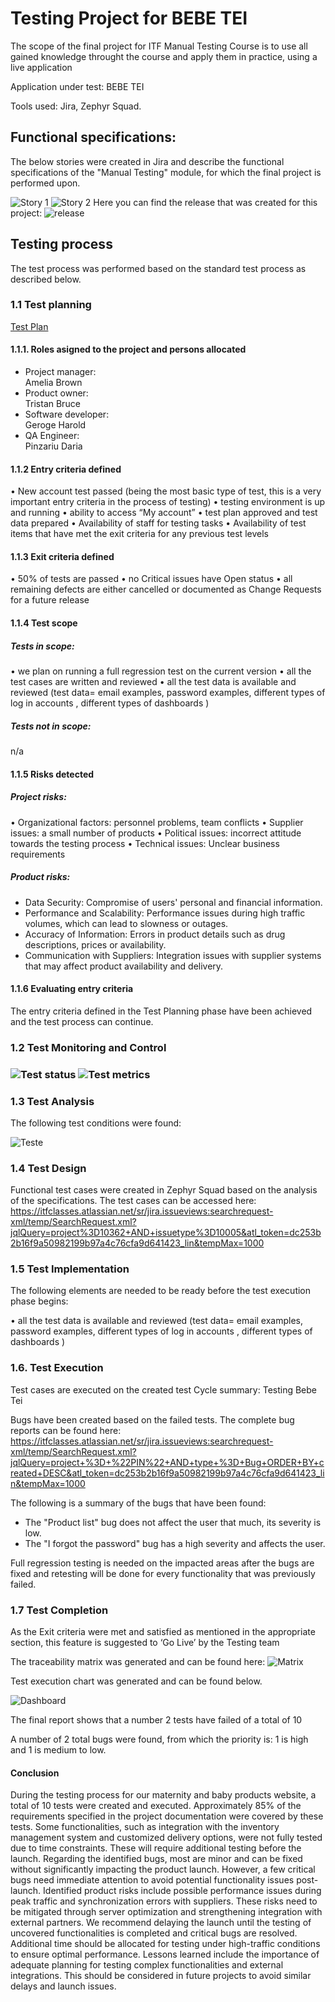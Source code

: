 <h1>Testing Project for BEBE TEI</h1>

The scope of the final project for ITF Manual Testing Course is to use all gained knowledge throught the course and apply them in practice, using a live application

Application under test: BEBE TEI

Tools used: Jira, Zephyr Squad.

<h2>Functional specifications:</h2>

The below stories were created in Jira and describe the functional specifications of the "Manual Testing" module, for which the final project is performed upon.

<img src="Story1.png" alt="Story 1">
<img src="Story2.png" alt="Story 2">
Here you can find the release that was created for this project:

<img src="release.png" alt="release">

<h2>Testing process</h2>

The test process was performed based on the standard test process as described below.

<h3>1.1 Test planning</h3>

<a href="Test plan - Bebe Tei.pdf">Test Plan</a>

<h4>1.1.1. Roles asigned to the project and persons allocated</h4>


<ul>
  <li>Project manager:</li>Amelia Brown
  <li>Product owner:</li>Tristan Bruce
  <li>Software developer:</li>Geroge Harold
  <li>QA Engineer:</li>Pinzariu Daria
</ul>

<h4> 1.1.2 Entry criteria defined </h4>

• New account test passed (being the most basic type of test, this is a very important entry criteria in the process of testing)
• testing environment is up and running
• ability to access “My account”
• test plan approved and test data prepared
• Availability of staff for testing tasks
• Availability of test items that have met the exit criteria for any previous test levels

<h4> 1.1.3 Exit criteria defined </h4>

• 50% of tests are passed
• no Critical issues have Open status
• all remaining defects are either cancelled or documented as Change Requests for a
future release

<h4> 1.1.4 Test scope</h4>

<h5> Tests in scope: </h5>

• we plan on running a full regression test on the current version
• all the test cases are written and reviewed
• all the test data is available and reviewed (test data= email examples, password examples, different types of log in accounts , different types of dashboards )

<h5>Tests not in scope: </h5>

n/a

<h4>1.1.5 Risks detected</h4>

<h5>Project risks:</h5>

• Organizational factors: personnel problems, team conflicts
• Supplier issues: a small number of products
• Political issues: incorrect attitude towards the testing process
• Technical issues: Unclear business requirements

<h5> Product risks: </h5>

- Data Security: Compromise of users' personal and financial information.
- Performance and Scalability: Performance issues during high traffic volumes, which can lead to slowness or outages.
- Accuracy of Information: Errors in product details such as drug descriptions, prices or availability.
- Communication with Suppliers: Integration issues with supplier systems that may affect product availability and delivery.

<h4>1.1.6 Evaluating entry criteria</h4>

The entry criteria defined in the Test Planning phase have been achieved and the test process can continue.

<h3>1.2 Test Monitoring and Control<h3>

<img src="poza1.png" alt="Test status">
<img src="poza2.png" alt="Test metrics">

<h3> 1.3 Test Analysis </h3>

The following test conditions were found: <br>

<img src="teste.png" alt="Teste">

<h3>1.4 Test Design</h3>

Functional test cases were created in Zephyr Squad based on the analysis of the specifications. The test cases can be accessed here: https://itfclasses.atlassian.net/sr/jira.issueviews:searchrequest-xml/temp/SearchRequest.xml?jqlQuery=project%3D10362+AND+issuetype%3D10005&atl_token=dc253b2b16f9a50982199b97a4c76cfa9d641423_lin&tempMax=1000 

<h3>1.5 Test Implementation</h3>

The following elements are needed to be ready before the test execution phase begins:

• all the test data is available and reviewed (test data= email examples, password examples, different types of log in accounts , different types of dashboards )

<h3>1.6. Test Execution </h3>

Test cases are executed on the created test Cycle summary: Testing Bebe Tei

Bugs have been created based on the failed tests. The complete bug reports can be found here: https://itfclasses.atlassian.net/sr/jira.issueviews:searchrequest-xml/temp/SearchRequest.xml?jqlQuery=project+%3D+%22PIN%22+AND+type+%3D+Bug+ORDER+BY+created+DESC&atl_token=dc253b2b16f9a50982199b97a4c76cfa9d641423_lin&tempMax=1000

The following is a summary of the bugs that have been found:
- The "Product list" bug does not affect the user that much, its severity is low.
- The "I forgot the password" bug has a high severity and affects the user.

Full regression testing is needed on the impacted areas after the bugs are fixed and retesting will be done for every functionality that was previously failed.

<h3> 1.7 Test Completion</h3>
As the Exit criteria were met and satisfied as mentioned in the appropriate section, this feature is suggested to ‘Go Live’ by the Testing team

The traceability matrix was generated and can be found here: 
<img src="matrice.png" alt="Matrix">

Test execution chart was generated and can be found below. 

<img src="Dashboard.png" alt="Dashboard">

The final report shows that a number 2 tests have failed of a total of 10

A number of 2 total bugs were found, from which the priority is: 1 is high and 1 is medium to low.

<h4>Conclusion</h4>
During the testing process for our maternity and baby products website, a total of 10 tests were created and executed. Approximately 85% of the requirements specified in the project documentation were covered by these tests.
Some functionalities, such as integration with the inventory management system and customized delivery options, were not fully tested due to time constraints. These will require additional testing before the launch.
Regarding the identified bugs, most are minor and can be fixed without significantly impacting the product launch. However, a few critical bugs need immediate attention to avoid potential functionality issues post-launch.
Identified product risks include possible performance issues during peak traffic and synchronization errors with suppliers. These risks need to be mitigated through server optimization and strengthening integration with external partners.
We recommend delaying the launch until the testing of uncovered functionalities is completed and critical bugs are resolved. Additional time should be allocated for testing under high-traffic conditions to ensure optimal performance.
Lessons learned include the importance of adequate planning for testing complex functionalities and external integrations. This should be considered in future projects to avoid similar delays and launch issues.
